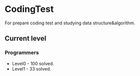 # CodingTest
For prepare coding test and studying data structure&algorithm.
## Current level
### Programmers
- Level0 - 100 solved.
- Level1 - 33 solved.

